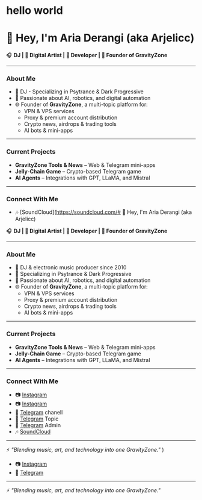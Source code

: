 # hello world
# 👋 Hey, I'm Aria Derangi (aka Arjelicc)

🎧 **DJ | 🎨 Digital Artist | 🤖 Developer | 🚀 Founder of GravityZone**

---

### About Me  
- 🌌 DJ - Specializing in Psytrance & Dark Progressive 
- 🤖 Passionate about AI, robotics, and digital automation  
- 🌐 Founder of **GravityZone**, a multi-topic platform for:  
  - VPN & VPS services  
  - Proxy & premium account distribution  
  - Crypto news, airdrops & trading tools  
  - AI bots & mini-apps  

---

### Current Projects  
- **GravityZone Tools & News** – Web & Telegram mini-apps  
- **Jelly-Chain Game** – Crypto-based Telegram game  
- **AI Agents** – Integrations with GPT, LLaMA, and Mistral  

---

### Connect With Me  
- 🎶 [SoundCloud](https://soundcloud.com/# 👋 Hey, I'm Aria Derangi (aka Arjelicc)

🎧 **DJ | 🎨 Digital Artist | 🤖 Developer | 🚀 Founder of GravityZone**

---

### About Me  
- 🌌 DJ & electronic music producer since 2010  
- 🎵 Specializing in Psytrance & Dark Progressive  
- 🤖 Passionate about AI, robotics, and digital automation  
- 🌐 Founder of **GravityZone**, a multi-topic platform for:  
  - VPN & VPS services  
  - Proxy & premium account distribution  
  - Crypto news, airdrops & trading tools  
  - AI bots & mini-apps  

---

### Current Projects  
- **GravityZone Tools & News** – Web & Telegram mini-apps  
- **Jelly-Chain Game** – Crypto-based Telegram game  
- **AI Agents** – Integrations with GPT, LLaMA, and Mistral  

---

### Connect With Me  
- 📷 [Instagram](https://Facebook.com/Arjelicc) 
- 📷 [Instagram](https://instagram.com/Arjelicc)  
- 📡 [Telegram](https://t.me/jeliccray)  chanell
- 📡 [Telegram](https://t.me/gravityyzone) Topic
- 📡 [Telegram](https://t.me/Arjelicc) Admin
- 🎶 [SoundCloud](https://soundcloud.com/ryaderangi)   

---
⚡ *"Blending music, art, and technology into one GravityZone."*
)  
- 📷 [Instagram](https://instagram.com/arjelicc)  
- 📡 [Telegram](https://t.me/jeliccc)  

---
⚡ *"Blending music, art, and technology into one GravityZone."*
